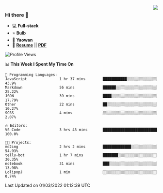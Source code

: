 <img align="right" src="https://github-readme-stats.vercel.app/api?username=LolipopJ&show_icons=true&count_private=true&hide_title=true&include_all_commits=true&theme=vue">

### Hi there 👋

- :computer: **Full-stack**
- :star: **Bulb**
- :pill: **Yaowan**
- :milky_way: [**Resume**](https://lolipopj.github.io/resume/) || [**PDF**](https://cdn.jsdelivr.net/gh/lolipopj/resume/export/resume-en.pdf)

<!--START_SECTION:waka-->
![Profile Views](http://img.shields.io/badge/Profile%20Views-32-blue)

📊 **This Week I Spent My Time On** 

```text
💬 Programming Languages: 
JavaScript               1 hr 37 mins        ███████████░░░░░░░░░░░░░░   43.9% 
Markdown                 56 mins             ██████░░░░░░░░░░░░░░░░░░░   25.22% 
JSON                     39 mins             ████░░░░░░░░░░░░░░░░░░░░░   17.79% 
Other                    22 mins             ██░░░░░░░░░░░░░░░░░░░░░░░   10.27% 
SCSS                     4 mins              ░░░░░░░░░░░░░░░░░░░░░░░░░   2.07%

🔥 Editors: 
VS Code                  3 hrs 43 mins       █████████████████████████   100.0%

🐱‍💻 Projects: 
md2img                   2 hrs 2 mins        █████████████░░░░░░░░░░░░   54.93% 
telly-bot                1 hr 7 mins         ███████░░░░░░░░░░░░░░░░░░   30.35% 
notebook                 31 mins             ███░░░░░░░░░░░░░░░░░░░░░░   13.98% 
LolipopJ                 1 min               ░░░░░░░░░░░░░░░░░░░░░░░░░   0.74%

```


 Last Updated on 01/03/2022 01:12:39 UTC
<!--END_SECTION:waka-->
